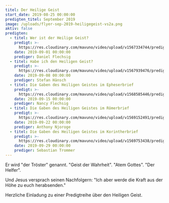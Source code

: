```yaml
---
titel: Der Heilige Geist
start_date: 2019-08-25 00:00:00
predigten_titel: September 2019
image: /uploads/flyer-sep-2019-heiligegeist-vs2a.png
aktiv: false
predigten:
  - titel: Wer ist der Heilige Geist?
    predigt: >-
      https://res.cloudinary.com/mavuno/video/upload/v1567334744/predigten/Heiliger%20Geist/20190901_Predigt_Flechsig_Heiliger_Geist_01.mp3
    date: 2019-09-01 00:00:00
    prediger: Daniel Flechsig
  - titel: Habe ich den Heiligen Geist?
    predigt: >-
      https://res.cloudinary.com/mavuno/video/upload/v1567939476/predigten/Heiliger%20Geist/20190908_Predigt_Haensch_Heiliger_Geist_02.mp3
    date: 2019-09-08 00:00:00
    prediger: Stefan Hänsch
  - titel: Die Gaben des Heiligen Geistes im Epheserbrief
    predigt: >-
      https://res.cloudinary.com/mavuno/video/upload/v1568585446/predigten/Heiliger%20Geist/20190915_Predigt_N_Flechsig_Heiliger_Geist_3.mp3
    date: 2019-09-15 00:00:00
    prediger: Nancy Flechsig
  - titel: Die Gaben des Heiligen Geistes im Römerbrief
    predigt: >-
      https://res.cloudinary.com/mavuno/video/upload/v1569152491/predigten/Heiliger%20Geist/20190922_Predigt_Flechsig_Heiliger_Geist_04.mp3
    date: 2019-09-22 00:00:00
    prediger: Anthony Njoroge
  - titel: Die Gaben des Heiligen Geistes im Korintherbrief
    predigt: >-
      https://res.cloudinary.com/mavuno/video/upload/v1569753438/predigten/Heiliger%20Geist/20190929_Predigt_Trommer_Heiliger_Geist_05.mp3
    date: 2019-09-29 00:00:00
    prediger: Sebastian Trommer
---
```


Er wird "der Tröster" genannt. "Geist der Wahrheit". "Atem Gottes". "Der Helfer".

Und Jesus versprach seinen Nachfolgern: "Ich aber werde die Kraft aus der Höhe zu euch herabsenden."

Herzliche Einladung zu einer Predigtreihe über den Heiligen Geist.
